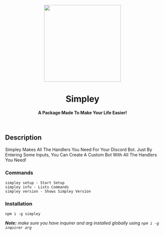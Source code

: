 <p align="center">
  <img width="250" src="https://cdn.discordapp.com/attachments/884404223314366499/884794578287349830/simply_logo.png">
</p>
<h1 align="center"> Simpley </h1>
<p align="center">
  <b >A Package Made To Make Your Life Easier!</b>
</p>

<br>


## **Description**
Simpley Makes All The Handlers You Need For Your Discord Bot. Just By Entering Some Inputs, You Can Create A Custom Bot With All The Handlers You Need!



### **Commands**
```
simpley setup - Start Setup
simpley info - Lists Commands
simpley version - Shows Simpley Version
```

### **Installation**
```
npm i -g simpley
```
***Note:** make sure you have inquirer and arg installed globally using ``npm i -g inquirer arg``*

<br>